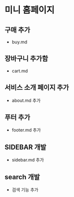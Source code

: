 # 미니 홈페이지

## 구매 추가
- buy.md

## 장바구니 추가함
- cart.md

## 서비스 소개 페이지 추가
- about.md 추가

## 푸터 추가
- footer.md 추가

## SIDEBAR 개발
- sidebar.md 추가 

## search 개발
- 검색 기능 추가

